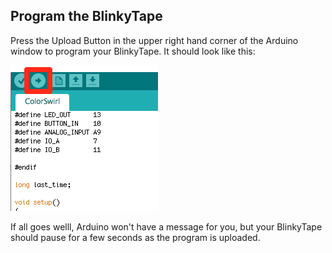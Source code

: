 ## Program the BlinkyTape

Press the Upload Button in the upper right hand corner of the Arduino window to program your BlinkyTape. It should look like this:

![Here's the button!](/images/blinkytape/big/arduino_upload_button.png)

If all goes welll, Arduino won't have a message for you, but your BlinkyTape should pause for a few seconds as the program is uploaded. 
